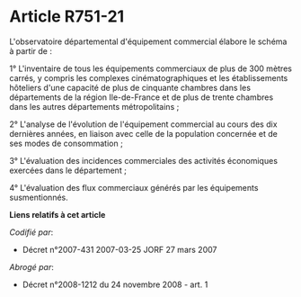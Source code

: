 # Article R751-21

L'observatoire départemental d'équipement commercial élabore le schéma à partir de :

1° L'inventaire de tous les équipements commerciaux de plus de 300 mètres carrés, y compris les complexes cinématographiques
et les établissements hôteliers d'une capacité de plus de cinquante chambres dans les départements de la région Ile-de-France
et de plus de trente chambres dans les autres départements métropolitains ;

2° L'analyse de l'évolution de l'équipement commercial au cours des dix dernières années, en liaison avec celle de la
population concernée et de ses modes de consommation ;

3° L'évaluation des incidences commerciales des activités économiques exercées dans le département ;

4° L'évaluation des flux commerciaux générés par les équipements susmentionnés.

**Liens relatifs à cet article**

_Codifié par_:

  - Décret n°2007-431 2007-03-25 JORF 27 mars 2007

_Abrogé par_:

  - Décret n°2008-1212 du 24 novembre 2008 - art. 1

